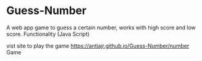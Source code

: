 # Guess-Number
A web app game to guess a certain number, works with high score and low score. Functionality (Java Script)


vist site to play the game https://antiajr.github.io/Guess-Number/number Game
